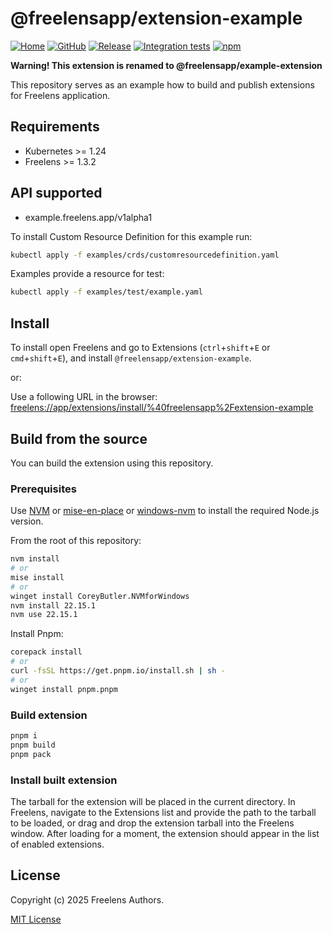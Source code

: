 # @freelensapp/extension-example

<!-- markdownlint-disable MD013 -->

[![Home](https://img.shields.io/badge/%F0%9F%8F%A0-freelens.app-02a7a0)](https://freelens.app)
[![GitHub](https://img.shields.io/github/stars/freelensapp/freelens?style=flat&label=GitHub%20%E2%AD%90)](https://github.com/freelensapp/freelens)
[![Release](https://img.shields.io/github/v/release/freelensapp/freelens-extension-example?display_name=tag&sort=semver)](https://github.com/freelensapp/freelens-extension-example)
[![Integration tests](https://github.com/freelensapp/freelens-extension-example/actions/workflows/integration-tests.yaml/badge.svg?branch=main)](https://github.com/freelensapp/freelens-extension-example/actions/workflows/integration-tests.yaml)
[![npm](https://img.shields.io/npm/v/@freelensapp/extension-example.svg)](https://www.npmjs.com/package/@freelensapp/extension-example)

<!-- markdownlint-enable MD013 -->

<!-- markdownlint-disable MD036 -->
**Warning! This extension is renamed to @freelensapp/example-extension**

This repository serves as an example how to build and publish extensions for
Freelens application.

## Requirements

- Kubernetes >= 1.24
- Freelens >= 1.3.2

## API supported

- example.freelens.app/v1alpha1

To install Custom Resource Definition for this example run:

```sh
kubectl apply -f examples/crds/customresourcedefinition.yaml
```

Examples provide a resource for test:

```sh
kubectl apply -f examples/test/example.yaml
```

## Install

To install open Freelens and go to Extensions (`ctrl`+`shift`+`E` or
`cmd`+`shift`+`E`), and install `@freelensapp/extension-example`.

or:

Use a following URL in the browser:
[freelens://app/extensions/install/%40freelensapp%2Fextension-example](freelens://app/extensions/install/%40freelensapp%2Fextension-example)

## Build from the source

You can build the extension using this repository.

### Prerequisites

Use [NVM](https://github.com/nvm-sh/nvm) or
[mise-en-place](https://mise.jdx.dev/) or
[windows-nvm](https://github.com/coreybutler/nvm-windows) to install the
required Node.js version.

From the root of this repository:

```sh
nvm install
# or
mise install
# or
winget install CoreyButler.NVMforWindows
nvm install 22.15.1
nvm use 22.15.1
```

Install Pnpm:

```sh
corepack install
# or
curl -fsSL https://get.pnpm.io/install.sh | sh -
# or
winget install pnpm.pnpm
```

### Build extension

```sh
pnpm i
pnpm build
pnpm pack
```

### Install built extension

The tarball for the extension will be placed in the current directory. In
Freelens, navigate to the Extensions list and provide the path to the tarball
to be loaded, or drag and drop the extension tarball into the Freelens window.
After loading for a moment, the extension should appear in the list of enabled
extensions.

## License

Copyright (c) 2025 Freelens Authors.

[MIT License](https://opensource.org/licenses/MIT)
